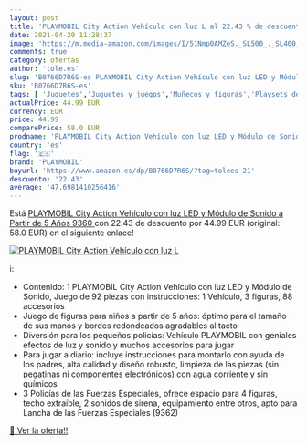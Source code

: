 ```yaml
---
layout: post
title: 'PLAYMOBIL City Action Vehículo con luz L al 22.43 % de descuento'
date: 2021-04-20 11:28:37
image: 'https://m.media-amazon.com/images/I/51Nmp0AMZeS._SL500_._SL400_.jpg'
comments: true
category: ofertas
author: 'tole.es'
slug: 'B0766D7R6S-es PLAYMOBIL City Action Vehículo con luz LED y Módulo de...'
sku: 'B0766D7R6S-es'
tags: [ 'Juguetes','Juguetes y juegos','Muñecos y figuras','Playsets de figuras de juguete para niños','playmobil', ]
actualPrice: 44.99 EUR
currency: EUR
price: 44.99
comparePrice: 58.0 EUR
prodname: 'PLAYMOBIL City Action Vehículo con luz LED y Módulo de Sonido  a Partir de 5 Años  9360 '
country: 'es'
flag: '🇪🇸'
brand: 'PLAYMOBIL'
buyurl: 'https://www.amazon.es/dp/B0766D7R6S/?tag=tolees-21'
descuento: '22.43'
average: '47.6981410256416'
---
```


Está [PLAYMOBIL City Action Vehículo con luz LED y Módulo de Sonido  a Partir de 5 Años  9360 ](https://www.amazon.es/dp/B0766D7R6S/?tag=tolees-21) con 22.43 de descuento por 44.99 EUR (original: 58.0 EUR) en el siguiente enlace!

[![PLAYMOBIL City Action Vehículo con luz L](https://m.media-amazon.com/images/I/51Nmp0AMZeS._SL500_._SL400_.jpg)](https://www.amazon.es/dp/B0766D7R6S/?tag=tolees-21)

ℹ️:

- Contenido: 1 PLAYMOBIL City Action Vehículo con luz LED y Módulo de Sonido, Juego de 92 piezas con instrucciones: 1 Vehículo, 3 figuras, 88 accesorios
- Juego de figuras para niños a partir de 5 años: óptimo para el tamaño de sus manos y bordes redondeados agradables al tacto
- Diversión para los pequeños policías: Vehículo PLAYMOBIL con geniales efectos de luz y sonido y muchos accesorios para jugar
- Para jugar a diario: incluye instrucciones para montarlo con ayuda de los padres, alta calidad y diseño robusto, limpieza de las piezas (sin pegatinas ni componentes electrónicos) con agua corriente y sin químicos
- 3 Policías de las Fuerzas Especiales, ofrece espacio para 4 figuras, techo extraíble, 2 sonidos de sirena, equipamiento entre otros, apto para Lancha de las Fuerzas Especiales (9362)

[🛒 Ver la oferta!!](https://www.amazon.es/dp/B0766D7R6S/?tag=tolees-21)
